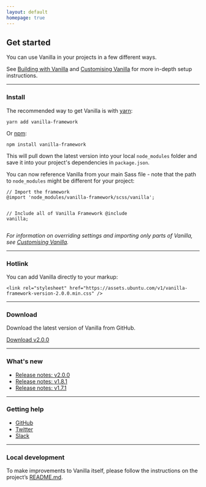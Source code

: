 ```yaml
---
layout: default
homepage: true
---
```


## Get started

You can use Vanilla in your projects in a few different ways.

See [Building with Vanilla](/en/building-vanilla) and [Customising Vanilla](/en/customising-vanilla) for more in-depth setup instructions.

<hr class="is-deep">
<h3>Install</h3>
<div class="u-equal-height">
    <div class="col-6">
        <p>The recommended way to get Vanilla is with <a href="https://www.yarnpkg.com/" class="p-link--external">yarn</a>:</p>
        <pre><code>yarn add vanilla-framework</code></pre>
        <p>Or <a href="https://www.npmjs.com/" class="p-link--external">npm</a>:</p>
        <pre><code>npm install vanilla-framework</code></pre>
        <p>This will pull down the latest version into your local <code>node_modules</code> folder and save it into your project's dependencies in <code>package.json</code>.</p>
    </div>
    <div class="col-6">
        <p>You can now reference Vanilla from your main Sass file - note that the path to <code>node_modules</code> might be different for your project:</p>
        <pre><code>// Import the framework
@import 'node_modules/vanilla-framework/scss/vanilla';

// Include all of Vanilla Framework
@include vanilla;</code></pre>

<p><em>For information on overriding settings and importing only parts of Vanilla, see <a href="/en/customising-vanilla">Customising Vanilla</a>.</em></p>
</div>

</div>
<hr class="is-deep">
<div class="u-equal-height">
    <div class="col-12">
        <h3>Hotlink</h3>
        <p>You can add Vanilla directly to your markup:</p>
        <pre><code>&lt;link rel="stylesheet" href="https://assets.ubuntu.com/v1/vanilla-framework-version-2.0.0.min.css" /&gt;</code></pre>
    </div>
</div>
<hr class="is-deep">
<div class="u-equal-height">
    <div class="col-12">
        <h3>Download</h3>
        <p>Download the latest version of Vanilla from GitHub.</p>
        <a href="https://github.com/canonical-web-and-design/vanilla-framework/archive/v2.0.0.zip" class="p-button--positive">Download v2.0.0</a>
    </div>
</div>
<hr class="is-deep">
<div class="u-equal-height">
    <div class="col-6">
        <h3>What's new</h3>
        <ul class="p-list">
            <li class="p-list__item--deep">
                <a href="https://github.com/canonical-web-and-design/vanilla-framework/releases/tag/v2.0.0">Release notes: v2.0.0</a>
            </li>
            <li class="p-list__item--deep">
                <a href="https://github.com/canonical-web-and-design/vanilla-framework/releases/tag/v1.8.1">Release notes: v1.8.1</a>
            </li>
            <li class="p-list__item--deep">
                <a href="https://github.com/canonical-web-and-design/vanilla-framework/releases/tag/v1.7.1">Release notes: v1.7.1</a>
            </li>
        </ul>
    </div>
    <hr class="is-deep u-hide--medium u-hide--large">
    <div class="col-6">
        <h3>Getting help</h3>
        <ul class="p-list">
            <li class="p-list__item">
                <i class="p-list__icon--github"></i><a href="https://github.com/canonical-web-and-design/vanilla-framework/issues/new">GitHub</a>
            </li>
            <li class="p-list__item">
                <i class="p-list__icon--twitter"></i><a href="https://twitter.com/vanillaframewrk">Twitter</a>
            </li>
            <li class="p-list__item">
                <i class="p-list__icon--slack"></i><a href="https://vanillaframework.slack.com/">Slack</a>
            </li>
        </ul>
    </div>
</div>
<hr class="is-deep">
<h3>Local development</h3>
<p>To make improvements to Vanilla itself, please follow the instructions on the project’s <a href="https://github.com/canonical-web-and-design/vanilla-framework#vanilla-framework" class="p-link--external">README.md</a>.</p>
